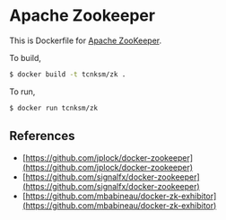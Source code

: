 # Apache Zookeeper

This is Dockerfile for [Apache ZooKeeper](https://zookeeper.apache.org/).

To build,

```bash
$ docker build -t tcnksm/zk .
```

To run,

```bash
$ docker run tcnksm/zk
```

## References

- [https://github.com/jplock/docker-zookeeper](https://github.com/jplock/docker-zookeeper)
- [https://github.com/signalfx/docker-zookeeper](https://github.com/signalfx/docker-zookeeper)
- [https://github.com/mbabineau/docker-zk-exhibitor](https://github.com/mbabineau/docker-zk-exhibitor)
